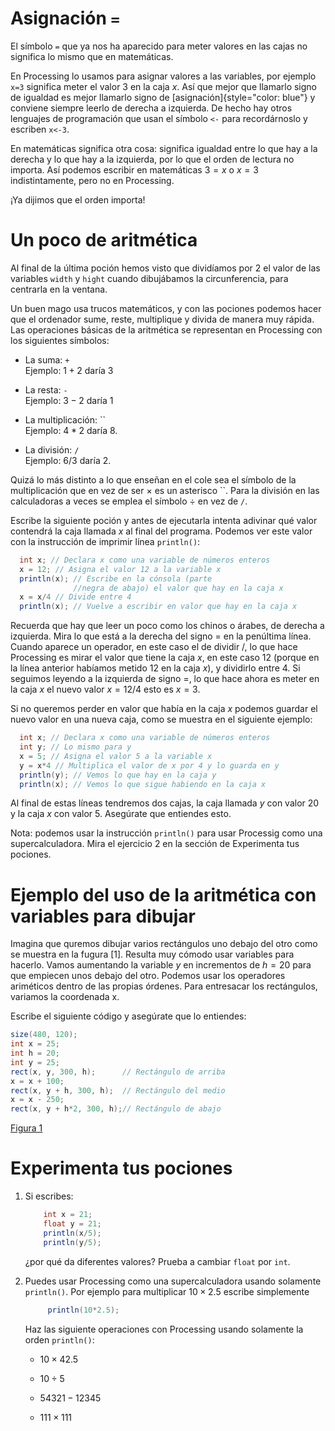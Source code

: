 # Asignación `=`

El símbolo `=` que ya nos ha aparecido para meter valores en las cajas
no significa lo mismo que en matemáticas.

En Processing lo usamos para asignar valores a las variables, por
ejemplo `x=3` significa meter el valor 3 en la caja $x$. Así que mejor
que llamarlo signo de igualdad es mejor llamarlo signo de
[asignación]{style="color: blue"} y conviene siempre leerlo de derecha a
izquierda. De hecho hay otros lenguajes de programación que usan el
símbolo `<-` para recordárnoslo y escriben `x<-3`.

En matemáticas significa otra cosa: significa igualdad entre lo que hay
a la derecha y lo que hay a la izquierda, por lo que el orden de lectura
no importa. Así podemos escribir en matemáticas $3=x$ o $x=3$
indistintamente, pero no en Processing.

¡Ya dijimos que el orden importa!

# Un poco de aritmética

Al final de la última poción hemos visto que dividíamos por 2 el valor
de las variables `width` y `hight` cuando dibujábamos la circunferencia,
para centrarla en la ventana.

Un buen mago usa trucos matemáticos, y con las pociones podemos hacer
que el ordenador sume, reste, multiplique y divida de manera muy rápida.
Las operaciones básicas de la aritmética se representan en Processing
con los siguientes símbolos:

-   La suma: `+`\
    Ejemplo: $1 + 2$ daría 3

-   La resta: `-`\
    Ejemplo: $3 - 2$ daría 1

-   La multiplicación: ``\
    Ejemplo: $4*2$ daría 8.

-   La división: `/`\
    Ejemplo: $6 / 3$ daría 2.

Quizá lo más distinto a lo que enseñan en el cole sea el símbolo de la
multiplicación que en vez de ser $\times$ es un asterisco ``. Para la
división en las calculadoras a veces se emplea el símbolo $\div$ en vez
de `/`.

Escribe la siguiente poción y antes de ejecutarla intenta adivinar qué
valor contendrá la caja llamada $x$ al final del programa. Podemos ver
este valor con la instrucción de imprimir línea `println()`:

``` {.java bgcolor="olive!10"}
  int x; // Declara x como una variable de números enteros
  x = 12; // Asigna el valor 12 a la variable x
  println(x); // Escribe en la cónsola (parte
              //negra de abajo) el valor que hay en la caja x
  x = x/4 // Divide entre 4
  println(x); // Vuelve a escribir en valor que hay en la caja x
```

Recuerda que hay que leer un poco como los chinos o árabes, de derecha a
izquierda. Mira lo que está a la derecha del signo $=$ en la penúltima
línea. Cuando aparece un operador, en este caso el de dividir $/$, lo
que hace Processing es mirar el valor que tiene la caja $x$, en este
caso $12$ (porque en la línea anterior habíamos metido 12 en la caja
$x$), y dividirlo entre 4. Si seguimos leyendo a la izquierda de signo
$=$, lo que hace ahora es meter en la caja $x$ el nuevo valor $x=12/4$
esto es $x=3$.

Si no queremos perder en valor que había en la caja $x$ podemos guardar
el nuevo valor en una nueva caja, como se muestra en el siguiente
ejemplo:

``` {.java bgcolor="olive!10"}
  int x; // Declara x como una variable de números enteros
  int y; // Lo mismo para y
  x = 5; // Asigna el valor 5 a la variable x
  y = x*4 // Multiplica el valor de x por 4 y lo guarda en y
  println(y); // Vemos lo que hay en la caja y 
  println(x); // Vemos lo que sigue habiendo en la caja x
```

Al final de estas líneas tendremos dos cajas, la caja llamada $y$ con
valor 20 y la caja $x$ con valor 5. Asegúrate que entiendes esto.

Nota: podemos usar la instrucción `println()` para usar Processig como
una supercalculadora. Mira el ejercicio 2 en la sección de Experimenta
tus pociones.

# Ejemplo del uso de la aritmética con variables para dibujar

Imagina que quremos dibujar varios rectángulos uno debajo del otro como
se muestra en la fugura [1]. Resulta muy cómodo usar variables para hacerlo.
Vamos aumentando la variable $y$ en incrementos de $h=20$ para que
empiecen unos debajo del otro. Podemos usar los operadores ariméticos
dentro de las propias órdenes. Para entresacar los rectángulos, variamos
la coordenada x.

Escribe el siguiente código y asegúrate que lo entiendes:

``` {.java bgcolor="olive!10"}
size(480, 120);
int x = 25;
int h = 20;
int y = 25;
rect(x, y, 300, h);      // Rectángulo de arriba
x = x + 100;
rect(x, y + h, 300, h);  // Rectángulo del medio
x = x - 250;
rect(x, y + h*2, 300, h);// Rectángulo de abajo
```

[Figura 1](pictures/ps10_1.png)

# Experimenta tus pociones

1.  Si escribes:

    ``` {.java bgcolor="olive!10"}
        int x = 21;
        float y = 21;
        println(x/5);
        println(y/5);
    ```

    ¿por qué da diferentes valores? Prueba a cambiar `float` por `int`.

2.  Puedes usar Processing como una supercalculadora usando solamente
    `println()`. Por ejemplo para multiplicar $10 \times 2.5$ escribe
    simplemente

    ``` {.java bgcolor="olive!10"}
         println(10*2.5);
    ```

    Haz las siguiente operaciones con Processing usando solamente la
    orden `println()`:

    -   $10 \times 42.5$

    -   $10 \div 5$

    -   $54321-12345$

    -   $111\times111$
